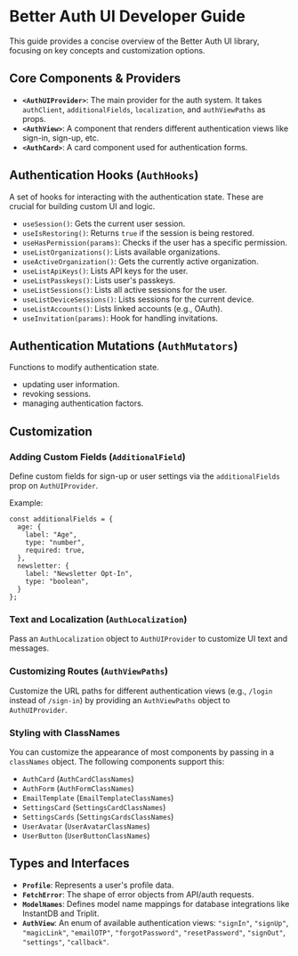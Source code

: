 # Better Auth UI Developer Guide

This guide provides a concise overview of the Better Auth UI library, focusing on key concepts and customization options.

## Core Components & Providers

- **`<AuthUIProvider>`**: The main provider for the auth system. It takes `authClient`, `additionalFields`, `localization`, and `authViewPaths` as props.
- **`<AuthView>`**: A component that renders different authentication views like sign-in, sign-up, etc.
- **`<AuthCard>`**: A card component used for authentication forms.

## Authentication Hooks (`AuthHooks`)

A set of hooks for interacting with the authentication state. These are crucial for building custom UI and logic.

- `useSession()`: Gets the current user session.
- `useIsRestoring()`: Returns `true` if the session is being restored.
- `useHasPermission(params)`: Checks if the user has a specific permission.
- `useListOrganizations()`: Lists available organizations.
- `useActiveOrganization()`: Gets the currently active organization.
- `useListApiKeys()`: Lists API keys for the user.
- `useListPasskeys()`: Lists user's passkeys.
- `useListSessions()`: Lists all active sessions for the user.
- `useListDeviceSessions()`: Lists sessions for the current device.
- `useListAccounts()`: Lists linked accounts (e.g., OAuth).
- `useInvitation(params)`: Hook for handling invitations.

## Authentication Mutations (`AuthMutators`)

Functions to modify authentication state.
- updating user information.
- revoking sessions.
- managing authentication factors.

## Customization

### Adding Custom Fields (`AdditionalField`)

Define custom fields for sign-up or user settings via the `additionalFields` prop on `AuthUIProvider`.

Example:
```tsx
const additionalFields = {
  age: {
    label: "Age",
    type: "number",
    required: true,
  },
  newsletter: {
    label: "Newsletter Opt-In",
    type: "boolean",
  }
};
```

### Text and Localization (`AuthLocalization`)

Pass an `AuthLocalization` object to `AuthUIProvider` to customize UI text and messages.

### Customizing Routes (`AuthViewPaths`)

Customize the URL paths for different authentication views (e.g., `/login` instead of `/sign-in`) by providing an `AuthViewPaths` object to `AuthUIProvider`.

### Styling with ClassNames

You can customize the appearance of most components by passing in a `classNames` object. The following components support this:
- `AuthCard` (`AuthCardClassNames`)
- `AuthForm` (`AuthFormClassNames`)
- `EmailTemplate` (`EmailTemplateClassNames`)
- `SettingsCard` (`SettingsCardClassNames`)
- `SettingsCards` (`SettingsCardsClassNames`)
- `UserAvatar` (`UserAvatarClassNames`)
- `UserButton` (`UserButtonClassNames`)

## Types and Interfaces

- **`Profile`**: Represents a user's profile data.
- **`FetchError`**: The shape of error objects from API/auth requests.
- **`ModelNames`**: Defines model name mappings for database integrations like InstantDB and Triplit.
- **`AuthView`**: An enum of available authentication views: `"signIn"`, `"signUp"`, `"magicLink"`, `"emailOTP"`, `"forgotPassword"`, `"resetPassword"`, `"signOut"`, `"settings"`, `"callback"`. 